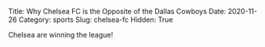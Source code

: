 Title: Why Chelsea FC is the Opposite of the Dallas Cowboys
Date: 2020-11-26
Category: sports
Slug: chelsea-fc
Hidden: True

Chelsea are winning the league!